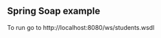 <!---
Current Directory : /in28Minutes/git/spring-boot-examples/spring-boot-tutorial-soap-web-services
-->

## Spring Soap example

To run go to http://localhost:8080/ws/students.wsdl
